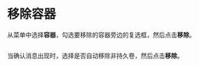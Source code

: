 # 移除容器

从菜单中选择**容器**，勾选要移除的容器旁边的复选框，然后点击**移除**。

<figure><img src="../..//assets/2.15-docker_containers_container_remove.gif" alt=""><figcaption></figcaption></figure>

当确认消息出现时，选择是否自动移除非持久卷，然后点击**移除**。

<figure><img src="../..//assets/2.15-container-remove-confirm.png" alt=""><figcaption></figcaption></figure>
